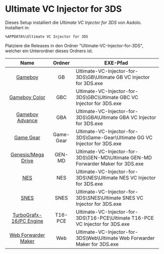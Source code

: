 Ultimate VC Injector for 3DS==================Dieses Setup installiert die *Ultimate VC Injector for 3DS* von Asdolo. Installiert in:    %APPDATA%\Ultimate VC Injector for 3DSPlatziere die Releases in den Ordner "Ultimate-VC-Injector-for-3DS", welcher ein Unterordner dieses Ordners ist.| Name | Ordner | EXE-Pfad  ||:---: |:------:| --------- || [Gameboy](https://wiidatabase.de/3ds-downloads/pc-tools/ultimate-gb-vc-injector-for-3ds/) | GB | Ultimate-VC-Injector-for-3DS\GB\Ultimate GB VC Injector for 3DS.exe || [Gameboy Color](https://wiidatabase.de/3ds-downloads/pc-tools/ultimate-gbc-vc-injector-for-3ds/) | GBC | Ultimate-VC-Injector-for-3DS\GBC\Ultimate GBC VC Injector for 3DS.exe || [Gameboy Advance](https://wiidatabase.de/3ds-downloads/pc-tools/ultimate-gba-vc-injector-for-3ds/) | GBA | Ultimate-VC-Injector-for-3DS\GBA\Ultimate GBA VC Injector for 3DS.exe || [Game Gear](https://wiidatabase.de/3ds-downloads/pc-tools/ultimate-game-gear-vc-injector-for-3ds/) | Game-Gear | Ultimate-VC-Injector-for-3DS\Game-Gear\Ultimate GG VC Injector for 3DS.exe || [Genesis/Mega Drive](https://wiidatabase.de/3ds-downloads/pc-tools/ultimate-gen-md-forwarder-maker-for-3ds/) | GEN-MD | Ultimate-VC-Injector-for-3DS\GEN-MD\Ultimate GEN-MD Forwarder Maker for 3DS.exe || [NES](https://wiidatabase.de/3ds-downloads/pc-tools/ultimate-nes-vc-injector-for-3ds/) | NES | Ultimate-VC-Injector-for-3DS\NES\Ultimate NES VC Injector for 3DS.exe || [SNES](https://wiidatabase.de/3ds-downloads/pc-tools/ultimate-snes-vc-injector-for-3ds/) | SNES | Ultimate-VC-Injector-for-3DS\SNES\Ultimate SNES VC Injector for 3DS.exe || [TurboGrafx-16/PC Engine](https://wiidatabase.de/3ds-downloads/pc-tools/ultimate-t16-pce-vc-injector-for-3ds/) | T16-PCE | Ultimate-VC-Injector-for-3DS\T16-PCE\Ultimate T16-PCE VC Injector for 3DS.exe || [Web Forwarder Maker](https://wiidatabase.de/3ds-downloads/pc-tools/ultimate-web-forwarder-maker-for-3ds/) | Web | Ultimate-VC-Injector-for-3DS\Web\Ultimate Web Forwarder Maker for 3DS.exe |